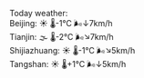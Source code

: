 Today weather:  
Beijing: ☀️   🌡️-1°C 🌬️↓7km/h  
Tianjin: 🌫  🌡️-2°C 🌬️↘7km/h  
Shijiazhuang: ☀️   🌡️-1°C 🌬️↘5km/h  
Tangshan: ☀️   🌡️+1°C 🌬️↓5km/h  
